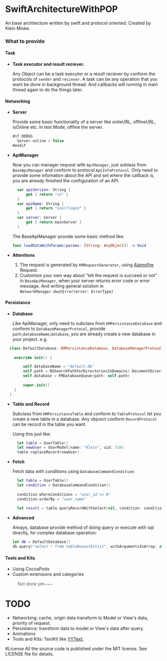 # SwiftArchitectureWithPOP
An base architecture written by swift and protocol oriented. Created by Klein Mioke.

### What to provide

#### Task
- **Task executor and result reciever.**

  Any Object can be a task executor or a result reciever by conform the protocols of `sender` and `reciever`. A task can be any operation that you want be done in background thread. And callbacks will running in main thread again to do the things later.
  
#### Networking

- **Server**

  Provide some basic functionality of a server like onlieURL, offlineURL, isOnline etc. In test Mode, offline the server. 
  ```swift
  #if DEBUG
    Server.online = false
  #endif
  ```

- **ApiManager**

  Now you can manager request with `ApiManager`, just sublass from `BaseApiManager` and conform to protocol `ApiInfoProtocol`. Only need to provide some infomation about the API and set where the callback is, you are already finished the configuration of an API.
  
  ```swift
    var apiVersion: String {
        get { return "v2" }
    }
    var apiName: String {
        get { return "user/login" }
    }
    var server: Server {
        get { return mainServer }
    }
  ```
  The BaseApiManager provide some basic method like:
  
  ```swift
  func loadDataWithParams(params: [String: AnyObject]) -> Void
  ```
- **Attentions**
  
  1. The request is generated by `KMRequestGenerator`, using [Alamofire](https://github.com/Alamofire/Alamofire) Request. 
  2. Customize your own way about "tell the request is succeed or not" in `BaseApiManager`, when your server returns error code or error message. And writing general solution in `NetworkManager.dealError(error: ErrorType)`

#### Persistance

- **Database**  
 
  Like ApiManager, only need to subclass from `KMPersistanceDatabase` and conform to `DatabaseManagerProtocol`, provide `path`,`databaseName`,`database`, you are already create a new database in your project. e.g.

```swift
  class DefaultDatabase: KMPersistanceDatabase, DatabaseManagerProtocol {
    
    override init() {

        self.databaseName = "default.db"
        self.path = NSSearchPathForDirectoriesInDomains(.DocumentDirectory, .UserDomainMask, true).first! + "/" + self.databaseName
        self.database = FMDatabaseQueue(path: self.path)
        
        super.init()
    }
  }
```

- **Table and Record**

  Subclass from `KMPersistanceTable` and conform to `TableProtocol` let you create a new table in a database. Any objcect conform `RecordProtocol` can be record in the table you want.
  
  Using this just like:
  
  ```swift
    let table = UserTable()
    let newUser = UserModel(name: "Klein", uid: 310)
    table.replaceRecord(newUser)
  ```

- **Fetch**
  
  Fetch data with conditions using `DatabaseCommandCondition`:
  ```swift
    let table = UserTable()
    let condition = DatabaseCommandCondition()
            
    condition.whereConditions = "user_id >= 0"
    condition.orderBy = "user_name"
            
    let result = table.queryRecordWithSelect(nil, condition: condition)
  ```

- **Advanced**

  Always, database provide method of doing query or execute with sql directly, for complex database operation:
  ```swift
  let db = DefaultDatabase()
  db.query("select * from tableDoesntExtist", withArgumentsInArray: nil)
  ```
  
#### Tools and Kits

- Using CocoaPods
- Custom extensions and categories

> Not done yet~~~

# TODO

- Networking: cache, origin data transform to Model or View's data, priority of request.
- Persistance: transform data to model or View's data after query.
- Animations
- Tools and Kits: TextKit like [YYText](https://github.com/ibireme/YYText), 
  
#License
All the source code is published under the MIT license. See LICENSE file for details.
